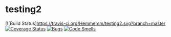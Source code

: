 # testing2
[![Build Status]https://travis-ci.org/Hemmemm/testing2.svg?branch=master
[![Coverage Status](https://coveralls.io/repos/github/egorhristoforov/testing2/badge.svg?branch=master)](https://coveralls.io/github/egorhristoforov/testing2?branch=master)
[![Bugs](https://sonarcloud.io/api/project_badges/measure?project=egorhristoforov_testing2&metric=bugs)](https://sonarcloud.io/dashboard?id=egorhristoforov_testing2)
[![Code Smells](https://sonarcloud.io/api/project_badges/measure?project=egorhristoforov_testing2&metric=code_smells)](https://sonarcloud.io/dashboard?id=egorhristoforov_testing2)
